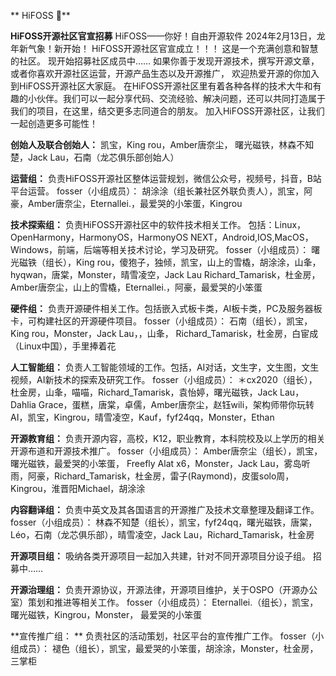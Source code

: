  ** HiFOSS 👋** 

 **HiFOSS开源社区官宣招募** 
HiFOSS——你好！自由开源软件
2024年2月13日，龙年新气象！新开始！
HiFOSS开源社区官宣成立！！！
这是一个充满创意和智慧的社区。
现开始招募社区成员中……
如果你善于发现开源技术，撰写开源文章，
或者你喜欢开源社区运营，开源产品生态以及开源推广，
欢迎热爱开源的你加入到HiFOSS开源社区大家庭。
在HiFOSS开源社区里有着各种各样的技术大牛和有趣的小伙伴。我们可以一起分享代码、交流经验、解决问题，还可以共同打造属于我们的项目，在这里，结交更多志同道合的朋友。
加入HiFOSS开源社区，让我们一起创造更多可能性！

 **创始人及联合创始人：** 
凯宝，King rou，Amber唐奈尘， 曙光磁铁，林森不知楚，Jack Lau，石南（龙芯俱乐部创始人）

 **运营组：** 
负责HiFOSS开源社区整体运营规划，微信公众号，视频号，抖音，B站平台运营。
fosser（小组成员）：
胡涂涂（组长兼社区外联负责人），凯宝，阿豪，Amber唐奈尘，Eternallei.，最爱哭的小笨蛋，Kingrou

 **技术探索组：** 
负责HiFOSS开源社区中的软件技术相关工作。
包括：Linux，OpenHarmony，HarmonyOS，HarmonyOS NEXT，Android,IOS,MacOS，Windows，前端，后端等相关技术讨论，学习及研究。
fosser（小组成员）：
曙光磁铁（组长），King rou，傻狍子，独倾，凯宝，山上的雪橇，胡涂涂，山夆，hyqwan，唐棠，Monster，晴雪凌空，Jack Lau Richard_Tamarisk，杜金房，Amber唐奈尘，山上的雪橇，Eternallei.，阿豪，最爱哭的小笨蛋

 **硬件组：** 
负责开源硬件相关工作。包括嵌入式板卡类，AI板卡类，PC及服务器板卡，可构建社区的开源硬件项目。
fosser（小组成员）：
石南（组长），凯宝，King rou，Monster，Jack Lau，，山夆， Richard_Tamarisk，杜金房，白宦成（Linux中国），手里捧着花

 **人工智能组：** 
负责人工智能领域的工作。包括，AI对话，文生字，文生图，文生视频，AI新技术的探索及研究工作。
fosser（小组成员）：
＊cx2020（组长），杜金房，山夆，喵喵，Richard_Tamarisk，袁怡婷，曙光磁铁，Jack Lau，Dahlia Grace，蛋糕，唐棠，卓儒，Amber唐奈尘，赵钰wili，架构师带你玩转AI，凯宝，Kingrou，晴雪凌空，Kauf，fyf24qq，Monster，Ethan

 **开源教育组：** 
负责开源内容，高校，K12，职业教育，本科院校及以上学历的相关开源布道和开源技术推广。
fosser（小组成员）：
Amber唐奈尘（组长），凯宝，曙光磁铁，最爱哭的小笨蛋，
Freefly Alat x6，Monster，Jack Lau，雾岛听雨，阿豪，Richard_Tamarisk，杜金房，雷子(Raymond)，皮蛋solo周，
Kingrou，淮晋阳Michael，胡涂涂

 **内容翻译组：** 
负责中英文及其各国语言的开源推广及技术文章整理及翻译工作。
fosser（小组成员）：
林森不知楚（组长），凯宝，fyf24qq，曙光磁铁，唐棠，Léo，石南（龙芯俱乐部），晴雪凌空，Jack Lau，Richard_Tamarisk，杜金房

 **开源项目组：** 
吸纳各类开源项目一起加入共建，针对不同开源项目分设子组。
招募中……

 **开源治理组：** 
负责开源协议，开源法律，开源项目维护，关于OSPO（开源办公室）策划和推进等相关工作。
fosser（小组成员）：
Eternallei.（组长），凯宝，曙光磁铁，Kingrou，Monster，
最爱哭的小笨蛋

 **宣传推广组： ** 
负责社区的活动策划，社区平台的宣传推广工作。
fosser（小组成员）：
褪色（组长），凯宝，最爱哭的小笨蛋，胡涂涂，Monster，杜金房，三掌柜
